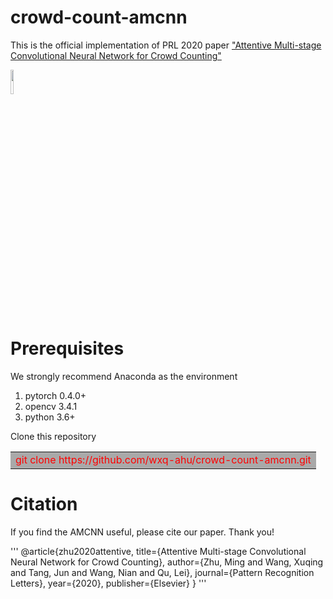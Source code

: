# crowd-count-amcnn
This is the official implementation of PRL 2020 paper ["Attentive Multi-stage Convolutional Neural Network for Crowd Counting"](https://www.sciencedirect.com/science/article/pii/S0167865520301793)

<img src="https://github.com/wxq-ahu/crowd-count-amcnn/tree/master/image/AMCNN.jpg" width="10%" hight="10%">  


# Prerequisites  
We strongly recommend Anaconda as the environment
1. pytorch 0.4.0+
2. opencv 3.4.1
3. python 3.6+  

Clone this repository  
<table><tr><td bgcolor=DarkGray><font color=red>git clone https://github.com/wxq-ahu/crowd-count-amcnn.git</font></td></tr></table>

# Citation
If you find the AMCNN useful, please cite our paper. Thank you!

'''
 @article{zhu2020attentive,
    title={Attentive Multi-stage Convolutional Neural Network for Crowd Counting},
    author={Zhu, Ming and Wang, Xuqing and Tang, Jun and Wang, Nian and Qu, Lei},
    journal={Pattern Recognition Letters},
    year={2020},
    publisher={Elsevier}
}
'''

